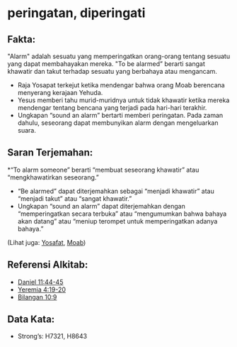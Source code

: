 # peringatan, diperingati

## Fakta:

"Alarm" adalah sesuatu yang memperingatkan orang-orang tentang sesuatu yang dapat membahayakan mereka. "To be alarmed” berarti sangat khawatir dan takut terhadap sesuatu yang berbahaya atau mengancam.

* Raja Yosapat terkejut ketika mendengar bahwa orang Moab berencana menyerang kerajaan Yehuda.
* Yesus memberi tahu murid-muridnya untuk tidak khawatir ketika mereka mendengar tentang bencana yang terjadi pada hari-hari terakhir.
* Ungkapan “sound an alarm” bertarti memberi peringatan. Pada zaman dahulu, seseorang dapat membunyikan alarm dengan mengeluarkan suara.

## Saran Terjemahan:

*“To alarm someone” berarti “membuat seseorang khawatir” atau “mengkhawatirkan seseorang.”
* “Be alarmed” dapat diterjemahkan sebagai “menjadi khawatir” atau “menjadi takut” atau “sangat khawatir.”
* Ungkapan “sound an alarm” dapat diterjemahkan dengan “memperingatkan secara terbuka” atau “mengumumkan bahwa bahaya akan datang” atau “meniup terompet untuk memperingatkan adanya bahaya.”

(Lihat juga: [Yosafat](../names/jehoshaphat.md), [Moab](../names/moab.md))

## Referensi Alkitab:

* [Daniel 11:44-45](rc://en/tn/help/dan/11/44)
* [Yeremia 4:19-20](rc://en/tn/help/jer/04/19)
* [Bilangan 10:9](rc://en/tn/help/num/10/9)

## Data Kata:

* Strong’s: H7321, H8643
